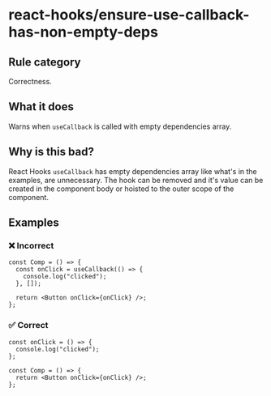 # react-hooks/ensure-use-callback-has-non-empty-deps

## Rule category

Correctness.

## What it does

Warns when `useCallback` is called with empty dependencies array.

## Why is this bad?

React Hooks `useCallback` has empty dependencies array like what's in the examples, are unnecessary. The hook can be removed and it's value can be created in the component body or hoisted to the outer scope of the component.

## Examples

### ❌ Incorrect

```tsx
const Comp = () => {
  const onClick = useCallback(() => {
    console.log("clicked");
  }, []);

  return <Button onClick={onClick} />;
};
```

### ✅ Correct

```tsx
const onClick = () => {
  console.log("clicked");
};

const Comp = () => {
  return <Button onClick={onClick} />;
};
```
